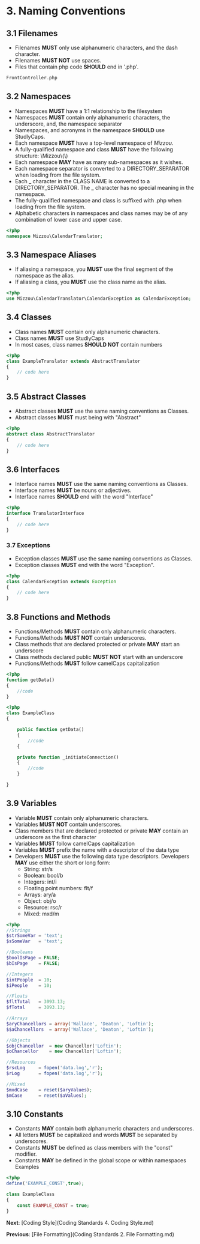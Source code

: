 # 3. Naming Conventions #
## 3.1 Filenames ##
* Filenames **MUST** only use alphanumeric characters, and the dash character.
* Filenames **MUST NOT** use spaces.
* Files that contain php code **SHOULD** end in '.php'.

```PHP
FrontController.php
```

## 3.2 Namespaces ##
* Namespaces **MUST** have a 1:1 relationship to the filesystem
* Namespaces **MUST** contain only alphanumeric characters, the underscore, and, the namespace separator
* Namespaces, and acronyms in the namespace **SHOULD** use StudlyCaps.
* Each namespace **MUST** have a top-level namespace of _Mizzou_.
* A fully-qualified namespace and class **MUST** have the following structure: \\Mizzou\\(<Namespace>\\)<Class Name>
* Each namespace **MAY** have as many sub-namespaces as it wishes.
* Each namespace separator is converted to a DIRECTORY_SEPARATOR when loading from the file system.
* Each _ character in the CLASS NAME is converted to a DIRECTORY_SEPARATOR. The _ character has no special meaning in the namespace.
* The fully-qualified namespace and class is suffixed with .php when loading from the file system.
* Alphabetic characters in namespaces and class names may be of any combination of lower case and upper case.

```PHP
<?php
namespace Mizzou\CalendarTranslator;
```

## 3.3 Namespace Aliases ##
* If aliasing a namespace, you **MUST** use the final segment of the namespace as the alias.
* If aliasing a class, you **MUST** use the class name as the alias.

```PHP
<?php
use Mizzou\CalendarTranslator\CalendarException as CalendarException;
```

## 3.4 Classes ##
* Class names **MUST** contain only alphanumeric characters.
* Class names **MUST** use StudlyCaps
* In most cases, class names **SHOULD NOT** contain numbers

```PHP
<?php
class ExampleTranslator extends AbstractTranslator
{
    // code here
}
```

## 3.5 Abstract Classes ##
* Abstract classes **MUST** use the same naming conventions as Classes.
* Abstract classes **MUST** must being with "Abstract"

```PHP
<?php
abstract class AbstractTranslator
{
    // code here
}
```

## 3.6 Interfaces ##
* Interface names **MUST** use the same naming conventions as Classes.
* Interface names **MUST** be nouns or adjectives.
* Interface names **SHOULD** end with the word "Interface"

```PHP
<?php
interface TranslatorInterface
{
    // code here
}
```

### 3.7 Exceptions ##
* Exception classes **MUST** use the same naming conventions as Classes.
* Exception classes **MUST** end with the word "Exception".

```PHP
<?php
class CalendarException extends Exception
{
    // code here
}
```

## 3.8 Functions and Methods ##
* Functions/Methods **MUST** contain only alphanumeric characters.
* Functions/Methods **MUST NOT** contain underscores.
* Class methods that are declared protected or private **MAY** start an underscore
* Class methods declared public **MUST NOT** start with an underscore
* Functions/Methods **MUST** follow camelCaps capitalization

```PHP
<?php
function getData()
{
    //code
}
```
```PHP
<?php
class ExampleClass
{

    public function getData()
    {
        //code
    {

    private function _initiateConnection()
    {
        //code
    }

}
```

## 3.9 Variables ##
* Variable **MUST** contain only alphanumeric characters.
* Variables **MUST NOT** contain underscores.
* Class members that are declared protected or private **MAY** contain an underscore as the first character
* Variables **MUST** follow camelCaps capitalization
* Variables **MUST** prefix the name with a descriptor of the data type
* Developers **MUST** use the following data type descriptors. Developers **MAY** use either the short or long form:
    * String: str/s
    * Boolean: bool/b
    * Integers: int/i
    * Floating point numbers: flt/f
    * Arrays: ary/a
    * Object: obj/o
    * Resource: rsc/r
    * Mixed: mxd/m

```PHP
<?php
//Strings
$strSomeVar = 'text';
$sSomeVar   = 'text';

//Booleans
$boolIsPage = FALSE;
$bIsPage    = FALSE;

//Integers
$intPeople  = 10;
$iPeople    = 10;

//Floats
$fltTotal   = 3093.13;
$fTotal     = 3093.13;

//Arrays
$aryChancellors = array('Wallace', 'Deaton', 'Loftin');
$$aChancellors  = array('Wallace', 'Deaton', 'Loftin');

//Objects
$objChancellor  = new Chancellor('Loftin');
$oChancellor    = new Chancellor('Loftin');

//Resources
$rscLog     = fopen('data.log','r');
$rLog       = fopen('data.log','r');

//Mixed
$mxdCase    = reset($aryValues);
$mCase      = reset($aValues);
```

## 3.10 Constants ##
* Constants **MAY** contain both alphanumeric characters and underscores.
* All letters **MUST** be capitalized and words **MUST** be separated by underscores.
* Constants **MUST** be defined as class members with the "const" modifier.
* Constants **MAY** be defined in the global scope or within namespaces
Examples
```PHP
<?php
define('EXAMPLE_CONST',true);

class ExampleClass
{
    const EXAMPLE_CONST = true;
}
```

**Next**: [Coding Style](Coding Standards 4. Coding Style.md)

**Previous**: [File Formatting](Coding Standards 2. File Formatting.md)
